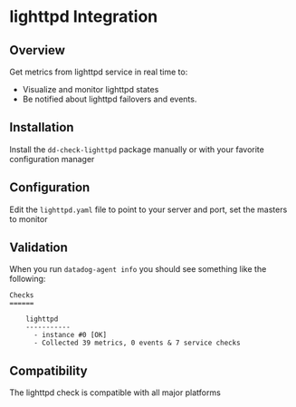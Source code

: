# lighttpd Integration

## Overview

Get metrics from lighttpd service in real time to:

* Visualize and monitor lighttpd states
* Be notified about lighttpd failovers and events.

## Installation

Install the `dd-check-lighttpd` package manually or with your favorite configuration manager

## Configuration

Edit the `lighttpd.yaml` file to point to your server and port, set the masters to monitor

## Validation

When you run `datadog-agent info` you should see something like the following:

    Checks
    ======

        lighttpd
        -----------
          - instance #0 [OK]
          - Collected 39 metrics, 0 events & 7 service checks

## Compatibility

The lighttpd check is compatible with all major platforms
